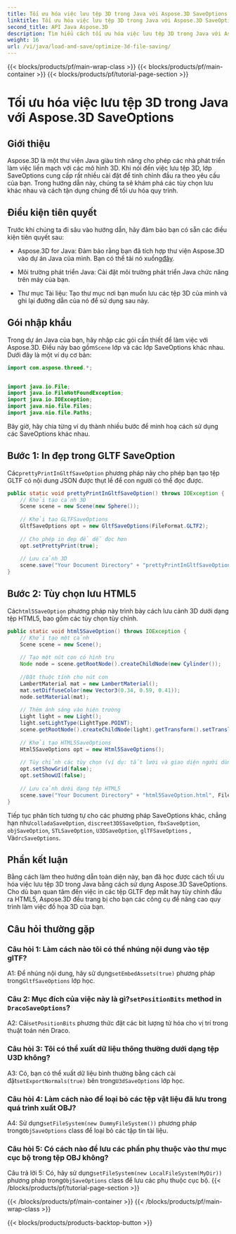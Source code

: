 ```yaml
---
title: Tối ưu hóa việc lưu tệp 3D trong Java với Aspose.3D SaveOptions
linktitle: Tối ưu hóa việc lưu tệp 3D trong Java với Aspose.3D SaveOptions
second_title: API Java Aspose.3D
description: Tìm hiểu cách tối ưu hóa việc lưu tệp 3D trong Java với Aspose.3D SaveOptions. Nâng cao hiệu suất và tùy chỉnh đầu ra một cách dễ dàng.
weight: 16
url: /vi/java/load-and-save/optimize-3d-file-saving/
---
```


{{< blocks/products/pf/main-wrap-class >}}
{{< blocks/products/pf/main-container >}}
{{< blocks/products/pf/tutorial-page-section >}}

# Tối ưu hóa việc lưu tệp 3D trong Java với Aspose.3D SaveOptions

## Giới thiệu

Aspose.3D là một thư viện Java giàu tính năng cho phép các nhà phát triển làm việc liền mạch với các mô hình 3D. Khi nói đến việc lưu tệp 3D, lớp SaveOptions cung cấp rất nhiều cài đặt để tinh chỉnh đầu ra theo yêu cầu của bạn. Trong hướng dẫn này, chúng ta sẽ khám phá các tùy chọn lưu khác nhau và cách tận dụng chúng để tối ưu hóa quy trình.

## Điều kiện tiên quyết

Trước khi chúng ta đi sâu vào hướng dẫn, hãy đảm bảo bạn có sẵn các điều kiện tiên quyết sau:

-  Aspose.3D for Java: Đảm bảo rằng bạn đã tích hợp thư viện Aspose.3D vào dự án Java của mình. Bạn có thể tải nó xuống[đây](https://releases.aspose.com/3d/java/).

- Môi trường phát triển Java: Cài đặt môi trường phát triển Java chức năng trên máy của bạn.

- Thư mục Tài liệu: Tạo thư mục nơi bạn muốn lưu các tệp 3D của mình và ghi lại đường dẫn của nó để sử dụng sau này.

## Gói nhập khẩu

 Trong dự án Java của bạn, hãy nhập các gói cần thiết để làm việc với Aspose.3D. Điều này bao gồm`Scene` lớp và các lớp SaveOptions khác nhau. Dưới đây là một ví dụ cơ bản:

```java
import com.aspose.threed.*;


import java.io.File;
import java.io.FileNotFoundException;
import java.io.IOException;
import java.nio.file.Files;
import java.nio.file.Paths;
```

Bây giờ, hãy chia từng ví dụ thành nhiều bước để minh hoạ cách sử dụng các SaveOptions khác nhau.

## Bước 1: In đẹp trong GLTF SaveOption

 Các`prettyPrintInGltfSaveOption` phương pháp này cho phép bạn tạo tệp GLTF có nội dung JSON được thụt lề để con người có thể đọc được.

```java
public static void prettyPrintInGltfSaveOption() throws IOException {
    // Khởi tạo cảnh 3D
    Scene scene = new Scene(new Sphere());
    
    // Khởi tạo GLTFSaveOptions
    GltfSaveOptions opt = new GltfSaveOptions(FileFormat.GLTF2);
    
    // Cho phép in đẹp để dễ đọc hơn
    opt.setPrettyPrint(true);
    
    // Lưu cảnh 3D
    scene.save("Your Document Directory" + "prettyPrintInGltfSaveOption.gltf", opt);
}
```

## Bước 2: Tùy chọn lưu HTML5

 Các`html5SaveOption` phương pháp này trình bày cách lưu cảnh 3D dưới dạng tệp HTML5, bao gồm các tùy chọn tùy chỉnh.

```java
public static void html5SaveOption() throws IOException {
    // Khởi tạo một cảnh
    Scene scene = new Scene();
    
    // Tạo một nút con có hình trụ
    Node node = scene.getRootNode().createChildNode(new Cylinder());
    
    //Đặt thuộc tính cho nút con
    LambertMaterial mat = new LambertMaterial();
    mat.setDiffuseColor(new Vector3(0.34, 0.59, 0.41));
    node.setMaterial(mat);
    
    // Thêm ánh sáng vào hiện trường
    Light light = new Light();
    light.setLightType(LightType.POINT);
    scene.getRootNode().createChildNode(light).getTransform().setTranslation(10, 0, 10);
    
    // Khởi tạo HTML5SaveOptions
    Html5SaveOptions opt = new Html5SaveOptions();
    
    // Tùy chỉnh các tùy chọn (ví dụ: tắt lưới và giao diện người dùng)
    opt.setShowGrid(false);
    opt.setShowUI(false);
    
    // Lưu cảnh dưới dạng tệp HTML5
    scene.save("Your Document Directory" + "html5SaveOption.html", FileFormat.HTML5);
}
```

 Tiếp tục phân tích tương tự cho các phương pháp SaveOptions khác, chẳng hạn như`colladaSaveOption`, `discreet3DSSaveOption`, `fbxSaveOption`, `objSaveOption`, `STLSaveOption`, `U3DSaveOption`, `glTFSaveOptions` , Và`drcSaveOptions`.

## Phần kết luận

Bằng cách làm theo hướng dẫn toàn diện này, bạn đã học được cách tối ưu hóa việc lưu tệp 3D trong Java bằng cách sử dụng Aspose.3D SaveOptions. Cho dù bạn quan tâm đến việc in các tệp GLTF đẹp mắt hay tùy chỉnh đầu ra HTML5, Aspose.3D đều trang bị cho bạn các công cụ để nâng cao quy trình làm việc đồ họa 3D của bạn.

## Câu hỏi thường gặp

### Câu hỏi 1: Làm cách nào tôi có thể nhúng nội dung vào tệp glTF?

 A1: Để nhúng nội dung, hãy sử dụng`setEmbedAssets(true)` phương pháp trong`GltfSaveOptions` lớp học.

###  Câu 2: Mục đích của việc này là gì?`setPositionBits` method in `DracoSaveOptions`?

 A2: Cái`setPositionBits` phương thức đặt các bit lượng tử hóa cho vị trí trong thuật toán nén Draco.

### Câu hỏi 3: Tôi có thể xuất dữ liệu thông thường dưới dạng tệp U3D không?

 A3: Có, bạn có thể xuất dữ liệu bình thường bằng cách cài đặt`setExportNormals(true)` bên trong`U3dSaveOptions` lớp học.

### Câu hỏi 4: Làm cách nào để loại bỏ các tệp vật liệu đã lưu trong quá trình xuất OBJ?

A4: Sử dụng`setFileSystem(new DummyFileSystem())` phương pháp trong`ObjSaveOptions` class để loại bỏ các tập tin tài liệu.

### Câu hỏi 5: Có cách nào để lưu các phần phụ thuộc vào thư mục cục bộ trong tệp OBJ không?

 Câu trả lời 5: Có, hãy sử dụng`setFileSystem(new LocalFileSystem(MyDir))` phương pháp trong`ObjSaveOptions` class để lưu các phụ thuộc cục bộ.
{{< /blocks/products/pf/tutorial-page-section >}}

{{< /blocks/products/pf/main-container >}}
{{< /blocks/products/pf/main-wrap-class >}}

{{< blocks/products/products-backtop-button >}}
